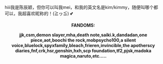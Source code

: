 hiii我是陈辰颖，但你可以叫我mei，和我的英文名是kim/kimmy，随便叫哪个都可以，我超喜欢昵称的！(≧ヮ≦) 💕

<h4 align="center">FANDOMS:
  
jjk,csm,demon slayer,mha,death note,saiki.k,dandadan,one piece,aot,boochi the rock,mobpsycho100,a silent voice,bluelock,spyxfamily,bleach,frieren,invincible,the apotherscy diaries,fnf,crk,hsr,genshin,hxh,scp foundation,tf2,pjsk,madoka magica,naruto,etc.....
